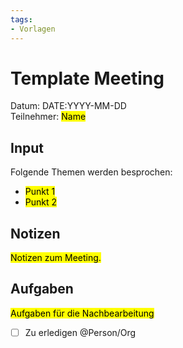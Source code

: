 ```yaml
---
tags:
- Vorlagen
---
```

# Template Meeting

Datum: DATE:YYYY-MM-DD\
Teilnehmer: <mark>Name</mark>

## Input

Folgende Themen werden besprochen:

*  <mark>Punkt 1</mark>
* <mark>Punkt 2</mark>

## Notizen

<mark>Notizen zum Meeting.</mark>

## Aufgaben

<mark>Aufgaben für die Nachbearbeitung</mark>

- [ ] Zu erledigen @Person/Org